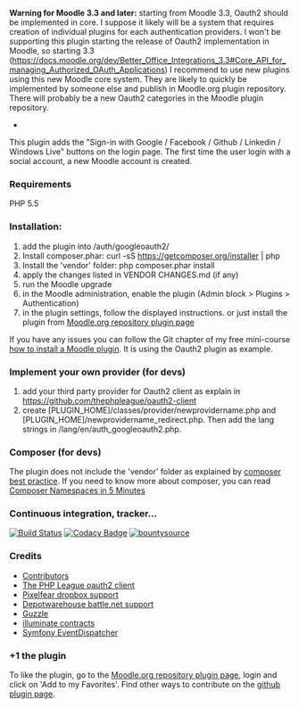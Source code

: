 
**Warning for Moodle 3.3 and later:** starting from Moodle 3.3, Oauth2 should be implemented in core. I suppose it likely will be a system that requires creation of individual plugins for each authentication providers. I won't be supporting this plugin starting the release of Oauth2 implementation in Moodle, so starting 3.3 (https://docs.moodle.org/dev/Better_Office_Integrations_3.3#Core_API_for_managing_Authorized_OAuth_Applications) I recommend to use new plugins using this new Moodle core system. They are likely to quickly be implemented by someone else and publish in Moodle.org plugin repository. There will probably be a new Oauth2 categories in the Moodle plugin repository. 

-

This plugin adds the "Sign-in with Google / Facebook / Github / Linkedin / Windows Live" buttons on the login page. The first time the user login with a social account, a new Moodle account is created.

### Requirements
PHP 5.5

### Installation:
1. add the plugin into /auth/googleoauth2/
2. Install composer.phar: curl -sS https://getcomposer.org/installer | php
3. Install the 'vendor' folder: php composer.phar install
4. apply the changes listed in VENDOR CHANGES.md (if any)
5. run the Moodle upgrade
6. in the Moodle administration, enable the plugin (Admin block > Plugins > Authentication)
7. in the plugin settings, follow the displayed instructions.
or just install the plugin from [Moodle.org repository plugin page](https://moodle.org/plugins/view/auth_googleoauth2)

If you have any issues you can follow the Git chapter of my free mini-course [how to install a Moodle plugin](http://bepaw-open-source-school.teachable.com/courses/how-to-install-a-plugin). It is using the Oauth2 plugin as example.

### Implement your own provider (for devs)
1. add your third party provider for Oauth2 client as explain in https://github.com/thephpleague/oauth2-client
2. create [PLUGIN_HOME]/classes/provider/newprovidername.php and  [PLUGIN_HOME]/newprovidername_redirect.php. Then add the lang strings in /lang/en/auth_googleoauth2.php.

### Composer (for devs)
The plugin does not include the 'vendor' folder as explained by [composer best practice](https://getcomposer.org/doc/faqs/should-i-commit-the-dependencies-in-my-vendor-directory.md).
If you need to know more about composer, you can read [Composer Namespaces in 5 Minutes](https://jtreminio.com/2012/10/composer-namespaces-in-5-minutes/)

### Continuous integration, tracker...
[![Build Status](https://travis-ci.org/mouneyrac/moodle-auth_googleoauth2.svg?branch=master)](https://travis-ci.org/mouneyrac/moodle-auth_googleoauth2)
[![Codacy Badge](https://www.codacy.com/project/badge/84928dc4c553414786735ba745e57c93)](https://www.codacy.com/app/jerome/moodle-auth_googleoauth2)
[![bountysource](https://api.bountysource.com/badge/team?team_id=49212&style=raised)](https://www.bountysource.com/teams/oauth2-authentication-plugin-for-moodle/backers)


### Credits
* [Contributors](https://github.com/mouneyrac/auth_googleoauth2/graphs/contributors)
* [The PHP League oauth2 client](https://github.com/thephpleague/oauth2-client)
* [Pixelfear dropbox support](https://github.com/pixelfear/oauth2-dropbox)
* [Depotwarehouse battle.net support](https://github.com/tpavlek/oauth2-bnet)
* [Guzzle](http://docs.guzzlephp.org/en/latest/)
* [illuminate contracts](https://github.com/illuminate/contracts)
* [Symfony EventDispatcher](http://symfony.com/)

### +1 the plugin
To like the plugin, go to the [Moodle.org repository plugin page](https://moodle.org/plugins/view/auth_googleoauth2), login and click on 'Add to my Favorites'. Find other ways to contribute on the [github plugin page](http://mouneyrac.github.io/moodle-auth_googleoauth2/).

